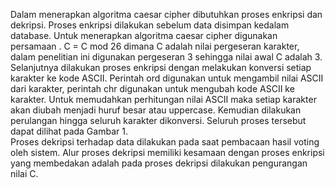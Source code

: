 Dalam menerapkan algoritma caesar cipher dibutuhkan proses enkripsi dan dekripsi. Proses enkripsi dilakukan sebelum data disimpan kedalam database. Untuk menerapkan algoritma caesar cipher digunakan persamaan . C = C mod 26  dimana C adalah nilai pergeseran karakter, dalam penelitian ini digunakan pergeseran 3 sehingga nilai awal C adalah 3. Selanjutnya dilakukan proses enkripsi dengan melakukan konversi setiap karakter ke kode ASCII. Perintah ord digunakan untuk mengambil nilai ASCII dari karakter, perintah chr digunakan untuk mengubah kode ASCII ke karakter. Untuk memudahkan perhitungan nilai ASCII maka setiap karakter akan diubah menjadi huruf besar atau uppercase. Kemudian dilakukan perulangan hingga seluruh karakter dikonversi. Seluruh proses tersebut dapat dilihat pada Gambar 1.  
Proses dekripsi terhadap data dilakukan pada saat pembacaan hasil voting oleh sistem. Alur proses dekripsi memiliki kesamaan dengan proses enkripsi yang membedakan adalah pada proses dekripsi dilakukan pengurangan nilai C. 
